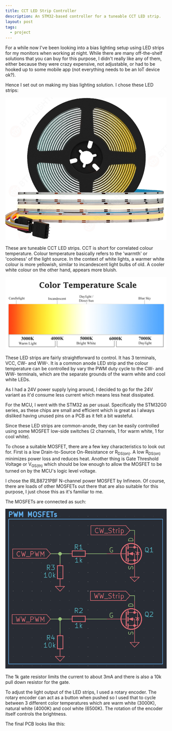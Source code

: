 ```yaml
---
title: CCT LED Strip Controller
description: An STM32-based controller for a tuneable CCT LED strip.
layout: post
tags:
  - project
---
```

For a while now I've been looking into a bias lighting setup using LED strips for my monitors when working at night. While there are many off-the-shelf solutions that you can buy for this purpose, I didn't really like any of them, either because they were crazy expensive, not adjustable, or had to be hooked up to some mobile app (not everything needs to be an IoT device ok?). 

Hence I set out on making my bias lighting solution. I chose these LED strips:

<p align="center">
  <img src="/assets/led_strip.png">
</p>

These are tuneable CCT LED strips. CCT is short for correlated colour temperature. Colour temperature basically refers to the 'warmth' or 'coolness' of the light source. In the context of white lights, a warmer white colour is more yellowish, similar to incandescent light bulbs of old. A cooler white colour on the other hand, appears more bluish.

<p align="center">
  <img src="/assets/color_temp.jpg">
</p>

These LED strips are fairly straightforward to control. It has 3 terminals, VCC, CW- and WW-. It is a common anode LED strip and the colour temperature can be controlled by vary the PWM duty cycle to the CW- and WW- terminals, which are the separate grounds of the warm white and cool white LEDs. 

As I had a 24V power supply lying around, I decided to go for the 24V variant as it'd consume less current which means less heat dissipated. 

For the MCU, I went with the STM32 as per usual. Specifically the STM32G0 series, as these chips are small and efficient which is great as I always disliked having unused pins on a PCB as it felt a bit wasteful. 

Since these LED strips are common-anode, they can be easily controlled using some MOSFET low-side switches (2 channels, 1 for warm white, 1 for cool white). 

To chose a suitable MOSFET, there are a few key characteristics to look out for. First is a low Drain-to-Source On-Resistance or R<sub>DS(on)</sub>. A low R<sub>DS(on)</sub> minimizes power loss and reduces heat. Another thing is Gate Threshold Voltage or V<sub>GS(th)</sub> which should be low enough to allow the MOSFET to be turned on by the MCU's logic level voltage. 

I chose the IRLB8721PBF N-channel power MOSFET by Infineon. Of course, there are loads of other MOSFETs out there that are also suitable for this purpose, I just chose this as it's familiar to me. 

The MOSFETs are connected as such: 
<p align="center">
  <img src="/assets/led_mosfet.png">
</p>

The 1k gate resistor limits the current to about 3mA and there is also a 10k pull down resistor for the gate. 

To adjust the light output of the LED strips, I used a rotary encoder. The rotary encoder can act as a button when pushed so I used that to cycle between 3 different color temperatures which are warm white (3000K), natural white (4000K) and cool white (6500K). The rotation of the encoder itself controls the brightness.

The final PCB looks like this:
